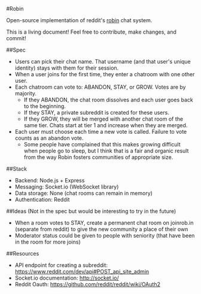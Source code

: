#Robin

Open-source implementation of reddit's [robin](https://reddit.com/robin) chat system.

This is a living document! Feel free to contribute, make changes, and commit!

##Spec
- Users can pick their chat name. That username (and that user's unique identity) stays with them for their session.
- When a user joins for the first time, they enter a chatroom with one other user.
- Each chatroom can vote to: ABANDON, STAY, or GROW. Votes are by majority.
	- If they ABANDON, the chat room dissolves and each user goes back to the beginning.
	- If they STAY, a private subreddit is created for these users.
	- If they GROW, they will be merged with another chat room of the same tier. Chats start at tier 1 and increase when they are 	merged.
- Each user must choose each time a new vote is called. Failure to vote counts as an abandon vote.
	- Some people have complained that this makes growing difficult when people go to sleep, but I think that is a fair and organic result from the way Robin fosters communities of appropriate size.

##Stack
- Backend: Node.js + Express
- Messaging: Socket.io (WebSocket library)
- Data storage: None (chat rooms can remain in memory)
- Authentication: Reddit

##Ideas
(Not in the spec but would be interesting to try in the future)
- When a room votes to STAY, create a permanent chat room on joinrob.in (separate from reddit) to give the new community a place of their own
- Moderator status could be given to people with seniority (that have been in the room for more joins)

##Resources
- API endpoint for creating a subreddit: https://www.reddit.com/dev/api#POST_api_site_admin
- Socket.io documentation: http://socket.io/
- Reddit Oauth: https://github.com/reddit/reddit/wiki/OAuth2
